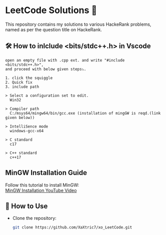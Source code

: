 # LeetCode Solutions 🚀

This repository contains my solutions to various HackeRank problems, named as per the question title on HackeRank.

## 🛠️ How to inlclude <bits/stdc++.h> in Vscode

```
open an empty file with .cpp ext. and write "#include <bits/stdc++.h>",
and proceed with below given steps⤵️.

1. click the squiggle
2. Quick fix
3. include path

> Select a configuration set to edit.
  Win32

> Compiler path
  C:/msys64/mingw64/bin/gcc.exe (installation of mingGW is reqd.(link given below))

> IntelliSence mode
  windows-gcc-x64

> C standard
  c17

> C++ standard
  c++17
```

## MinGW Installation Guide

Follow this tutorial to install MinGW:  
[MinGW Installation YouTube Video](https://youtu.be/sXW2VLrQ3Bs?si=Aa-7qfdsa36OyNPO)

## 📖 How to Use

- Clone the repository:
  ```sh
  git clone https://github.com/XaXtric7/xo_LeetCode.git
  ```
